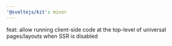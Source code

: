```yaml
---
'@sveltejs/kit': minor
---
```


feat: allow running client-side code at the top-level of universal pages/layouts when SSR is disabled
